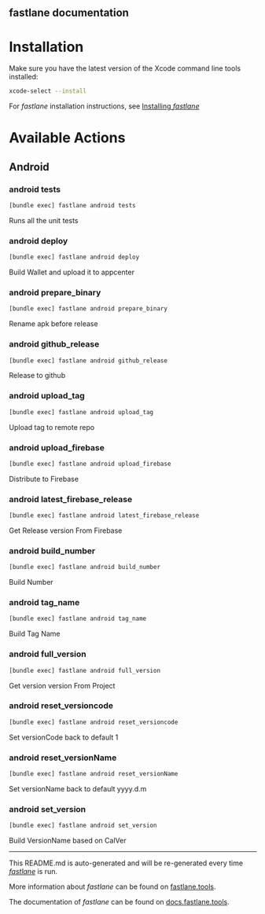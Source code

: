 fastlane documentation
----

# Installation

Make sure you have the latest version of the Xcode command line tools installed:

```sh
xcode-select --install
```

For _fastlane_ installation instructions, see [Installing _fastlane_](https://docs.fastlane.tools/#installing-fastlane)

# Available Actions

## Android

### android tests

```sh
[bundle exec] fastlane android tests
```

Runs all the unit tests

### android deploy

```sh
[bundle exec] fastlane android deploy
```

Build Wallet and upload it to appcenter

### android prepare_binary

```sh
[bundle exec] fastlane android prepare_binary
```

Rename apk before release

### android github_release

```sh
[bundle exec] fastlane android github_release
```

Release to github

### android upload_tag

```sh
[bundle exec] fastlane android upload_tag
```

Upload tag to remote repo

### android upload_firebase

```sh
[bundle exec] fastlane android upload_firebase
```

Distribute to Firebase

### android latest_firebase_release

```sh
[bundle exec] fastlane android latest_firebase_release
```

Get Release version From Firebase

### android build_number

```sh
[bundle exec] fastlane android build_number
```

Build Number

### android tag_name

```sh
[bundle exec] fastlane android tag_name
```

Build Tag Name

### android full_version

```sh
[bundle exec] fastlane android full_version
```

Get version version From Project

### android reset_versioncode

```sh
[bundle exec] fastlane android reset_versioncode
```

Set versionCode back to default 1

### android reset_versionName

```sh
[bundle exec] fastlane android reset_versionName
```

Set versionName back to default yyyy.d.m

### android set_version

```sh
[bundle exec] fastlane android set_version
```

Build VersionName based on CalVer

----

This README.md is auto-generated and will be re-generated every time [_fastlane_](https://fastlane.tools) is run.

More information about _fastlane_ can be found on [fastlane.tools](https://fastlane.tools).

The documentation of _fastlane_ can be found on [docs.fastlane.tools](https://docs.fastlane.tools).

